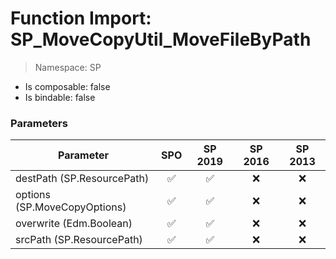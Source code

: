 # Function Import: SP_MoveCopyUtil_MoveFileByPath

> Namespace: SP

- Is composable: false
- Is bindable: false

### Parameters

Parameter | SPO | SP 2019 | SP 2016 | SP 2013
----------|:---:|:-------:|:-------:|:-------:
destPath (SP.ResourcePath) | ✅ | ✅ | ❌ | ❌
options (SP.MoveCopyOptions) | ✅ | ✅ | ❌ | ❌
overwrite (Edm.Boolean) | ✅ | ✅ | ❌ | ❌
srcPath (SP.ResourcePath) | ✅ | ✅ | ❌ | ❌